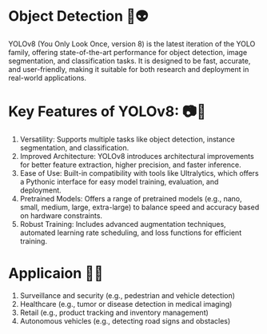 ﻿# Object Detection 👾👽

YOLOv8 (You Only Look Once, version 8) is the latest iteration of the YOLO family, offering state-of-the-art performance for object detection, image segmentation, and classification tasks. It is designed to be fast, accurate, and user-friendly, making it suitable for both research and deployment in real-world applications.

# Key Features of YOLOv8: 📷📸
1. Versatility: Supports multiple tasks like object detection, instance segmentation, and classification.<br>
2. Improved Architecture: YOLOv8 introduces architectural improvements for better feature extraction, higher precision, and faster inference.<br>
3. Ease of Use: Built-in compatibility with tools like Ultralytics, which offers a Pythonic interface for easy model training, evaluation, and deployment.<br>
4. Pretrained Models: Offers a range of pretrained models (e.g., nano, small, medium, large, extra-large) to balance speed and accuracy based on hardware constraints.<br>
5. Robust Training: Includes advanced augmentation techniques, automated learning rate scheduling, and loss functions for efficient training.<br>

# ﻿Applicaion 📲📶
1. Surveillance and security (e.g., pedestrian and vehicle detection)<br>
2. Healthcare (e.g., tumor or disease detection in medical imaging)<br>
3. Retail (e.g., product tracking and inventory management)<br>
4. Autonomous vehicles (e.g., detecting road signs and obstacles)<br>

